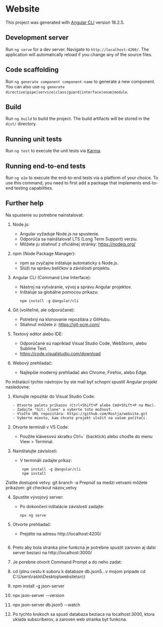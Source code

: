 # Website

This project was generated with [Angular CLI](https://github.com/angular/angular-cli) version 18.2.5.

## Development server

Run `ng serve` for a dev server. Navigate to `http://localhost:4200/`. The application will automatically reload if you change any of the source files.

## Code scaffolding

Run `ng generate component component-name` to generate a new component. You can also use `ng generate directive|pipe|service|class|guard|interface|enum|module`.

## Build

Run `ng build` to build the project. The build artifacts will be stored in the `dist/` directory.

## Running unit tests

Run `ng test` to execute the unit tests via [Karma](https://karma-runner.github.io).

## Running end-to-end tests

Run `ng e2e` to execute the end-to-end tests via a platform of your choice. To use this command, you need to first add a package that implements end-to-end testing capabilities.

## Further help
Na spustenie su potrebne nainstalovat:
1. Node.js:
   - Angular vyžaduje Node.js na spustenie.
   - Odporúča sa nainštalovať LTS (Long Term Support) verziu.
   - Môžete ju stiahnuť z oficiálnej stránky: https://nodejs.org/

2. npm (Node Package Manager):
   - npm sa zvyčajne inštaluje automaticky s Node.js.
   - Slúži na správu balíčkov a závislostí projektu.

3. Angular CLI (Command Line Interface):
   - Nástroj na vytváranie, vývoj a správu Angular projektov.
   - Inštaluje sa globálne pomocou príkazu:
     ```
     npm install -g @angular/cli
     ```

4. Git (voliteľné, ale odporúčané):
   - Potrebný na klonovanie repozitára z GitHubu.
   - Stiahnuť môžete z: https://git-scm.com/

5. Textový editor alebo IDE:
   - Odporúčané sú napríklad Visual Studio Code, WebStorm, alebo Sublime Text.
   - https://code.visualstudio.com/download

6. Webový prehliadač:
   - Najlepšie moderný prehliadač ako Chrome, Firefox, alebo Edge.

Po inštalácii týchto nástrojov by ste mali byť schopní spustiť Angular projekt nasledovne:

1. Klonujte repozitár do Visual Studio Code:
   ```
   - Otvorte paletu príkazov (Ctrl+Shift+P alebo Cmd+Shift+P na Mac).
   - Zadajte "Git: Clone" a vyberte túto možnosť.
   - Vložte URL repozitára: https://github.com/Rostja/website.git
   - Vyberte miesto, kam chcete projekt uložiť na vašom počítači.

2. Otvorte terminál v VS Code:
   - Použite klávesovú skratku Ctrl+` (backtick) alebo choďte do menu View > Terminal.

3. Nainštalujte závislosti:
   - V termináli zadajte príkaz:
     ```
      npm install -g @angular/cli
      npm install
     ```

Zistite dostupné vetvy:                    git branch -a
Prepnúť sa medzi vetvami môžete príkazom:  git checkout názov_vetvy

4. Spustite vývojový server:
   - Po dokončení inštalácie závislostí zadajte:
     ```
     npx ng serve 
     ```

5. Otvorte prehliadač:
   - Prejdite na adresu http://localhost:4200/
   ```
6. Preto aby bola stranka plne funkcna je potrebne spustit zaroven aj dalsi server beziaci na http://localhost:3000/
7. Je porebne otvorit Command Prompt a do neho zadat:
8. cd (plnu cestu k suboru k databaze db.json5...v mojom pripade cd C:\Users\rasto\Desktop\website\src)
9. npm install -g json-server
10. npx json-server --version
11. npx json-server db.json5 --watch
12. Po tychto krokoch sa spusti databaza beziaca na localhost:3000, ktora uklada subscriberov, a zaroven web stranka byt funkcna.
